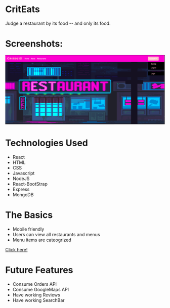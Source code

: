 # CritEats

Judge a restaurant by its food -- and only its food. 

# Screenshots:

![Screenshot 1](/public/images/Screenshot1.png "Screenshot 1") 

# Technologies Used
* React
* HTML
* CSS
* Javascript
* NodeJS
* React-BootStrap
* Express
* MongoDB


# The Basics

* Mobile friendly
* Users can view all restaurants and menus
* Menu items are cateogrized

[Click here!](https://criteats.herokuapp.com)

# Future Features
* Consume Orders API
* Consume GoogleMaps API
* Have working Reviews
* Have working SearchBar